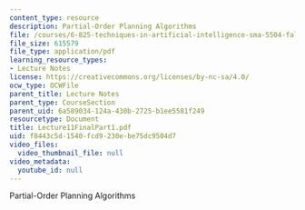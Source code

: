 ```yaml
---
content_type: resource
description: Partial-Order Planning Algorithms
file: /courses/6-825-techniques-in-artificial-intelligence-sma-5504-fall-2002/f8443c5d1540fcd9230ebe75dc9504d7_Lecture11FinalPart1.pdf
file_size: 615579
file_type: application/pdf
learning_resource_types:
- Lecture Notes
license: https://creativecommons.org/licenses/by-nc-sa/4.0/
ocw_type: OCWFile
parent_title: Lecture Notes
parent_type: CourseSection
parent_uid: 6a589034-124a-430b-2725-b1ee5581f249
resourcetype: Document
title: Lecture11FinalPart1.pdf
uid: f8443c5d-1540-fcd9-230e-be75dc9504d7
video_files:
  video_thumbnail_file: null
video_metadata:
  youtube_id: null
---
```

Partial-Order Planning Algorithms